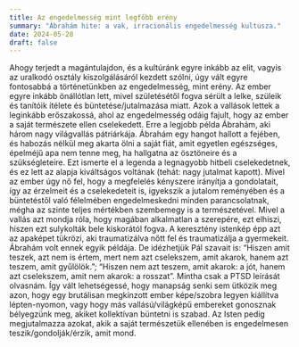 ```yaml
---
title: Az engedelmesség mint legfőbb erény
summary: "Ábrahám hite: a vak, irracionális engedelmesség kultusza."
date: 2024-05-28
draft: false
---
```

Ahogy terjedt a magántulajdon, és a kultúránk egyre inkább az elit, vagyis az uralkodó osztály kiszolgálásáról kezdett szólni, úgy vált egyre fontosabbá a történetünkben az engedelmesség, mint erény. Az ember egyre inkább önállótlan lett, mivel születésétől fogva sérült a lelke, szüleik és tanítóik ítélete és büntetése/jutalmazása miatt. Azok a vallások lettek a leginkább erőszakossá, ahol az engedelmesség odáig fajult, hogy az ember a saját természete ellen cselekedett. Erre a legjobb példa Ábrahám, aki három nagy világvallás pátriárkája. Ábrahám egy hangot hallott a fejében, és habozás nélkül meg akarta ölni a saját fiát, amit egyetlen egészséges, épelméjű apa nem tenne meg, ha hallgatna az ösztöneire és a szükségleteire. Ezt ismerte el a legenda a legnagyobb hitbeli cselekedetnek, és ez lett az alapja kiváltságos voltának (tehát: nagy jutalmat kapott). Mivel az ember úgy nő fel, hogy a megfelelés kényszere irányítja a gondolatait, így az érzelmeit és a cselekedeteit is, igyekszik a jutalom reményében és a büntetéstől való félelmében engedelmeskedni minden parancsolatnak, mégha az szinte teljes mértékben szembemegy is a természetével. Mivel a vallás azt mondja róla, hogy magában alkalmatlan a szerepére, ezt elhiszi, hiszen ezt sulykolták bele kiskorától fogva. A keresztény istenkép épp azt az apaképet tükrözi, aki traumatizálva nőtt fel és traumatizálja a gyermekeit. Ábrahám volt ennek egyik példája. De idézhetjük Pál szavait is: “Hiszen amit teszek, azt nem is értem, mert nem azt cselekszem, amit akarok, hanem azt teszem, amit gyűlölök.”; “Hiszen nem azt teszem, amit akarok: a jót, hanem azt cselekszem, amit nem akarok: a rosszat”. Mintha csak a PTSD leírását olvasnám. Így vált lehetségessé, hogy manapság senki sem ütközik meg azon, hogy egy brutálisan megkínzott ember képe/szobra legyen kiállítva lépten-nyomon, vagy hogy más vallású/világképű embereket gonosznak bélyegzünk meg, akiket kollektívan büntetni is szabad. Az Isten pedig megjutalmazza azokat, akik a saját természetük ellenében is engedelmesen teszik/gondolják/érzik, amit mond.